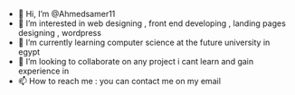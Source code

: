 - 👋 Hi, I’m @Ahmedsamer11
- 👀 I’m interested in web designing , front end developing , landing pages designing , wordpress
- 🌱 I’m currently learning computer science at the future university in egypt
- 💞️ I’m looking to collaborate on any project i cant learn and gain experience in 
- 📫 How to reach me : you can contact me on my email 

<!---
Ahmedsamer11/Ahmedsamer11 is a ✨ special ✨ repository because its `README.md` (this file) appears on your GitHub profile.
You can click the Preview link to take a look at your changes.
--->
